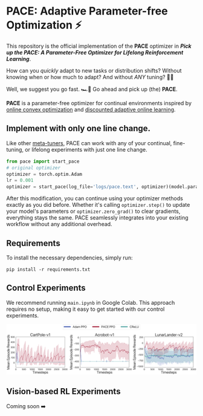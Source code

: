 # PACE: Adaptive Parameter-free Optimization ⚡️
This repository is the official implementation of the **PACE** optimizer in ***Pick up the PACE: A Parameter-Free Optimizer for Lifelong Reinforcement Learning***.

How can you _quickly_ adapt to new tasks or distribution shifts? Without knowing when or how much to adapt? And without _ANY_ tuning? 
 🤔💭

Well, we suggest you go fast. 🏎️💨 Go ahead and pick up (the) **PACE**.

**PACE** is a parameter-free optimizer for continual environments inspired by [online convex optimization](https://arxiv.org/abs/1912.13213) and [discounted adaptive online learning](https://arxiv.org/abs/2402.02720).

## Implement with only one line change.
Like other [meta-tuners](https://openreview.net/pdf?id=uhKtQMn21D), PACE can work with any of your continual, fine-tuning, or lifelong experiments with just one line change.

```python
from pace import start_pace
# original optimizer
optimizer = torch.optim.Adam
lr = 0.001
optimizer = start_pace(log_file='logs/pace.text', optimizer)(model.parameters(), lr=lr)
```

After this modification, you can continue using your optimizer methods exactly as you did before. Whether it's calling `optimizer.step()` to update your model's parameters or `optimizer.zero_grad()` to clear gradients, everything stays the same. PACE seamlessly integrates into your existing workflow without any additional overhead.

## Requirements

To install the necessary dependencies, simply run:

```setup
pip install -r requirements.txt
```

## Control Experiments

We recommend running ``main.ipynb`` in Google Colab. This approach requires no setup, making it easy to get started with our control experiments.

![Control Experiment](figures/control.png)

## Vision-based RL Experiments

Coming soon ➡️
